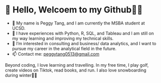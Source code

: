 # 👋 Hello, Welcoem to my Github👧🏻
- 👋 My name is Peggy Tang, and I am currently the MSBA student at UCSD.
- 🌱 I have experiences with Python, R, SQL, and Tableau and I am still on my way learning and improving my technical skills. 
- 👀 I’m interested in consulting and business/ data analytics, and I want to pursue my career in the analytical field in the future. 
- 📫 Contact me: peggytang0513@gmail.com

Beyond coding, I love learning and travelling. In my free time, I play golf, create videos on Tiktok, read books, and run. I also love snowboarding during winter🏂🏻

<!---
peggytang0513/peggytang0513 is a ✨ special ✨ repository because its `README.md` (this file) appears on your GitHub profile.
You can click the Preview link to take a look at your changes.
--->
